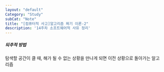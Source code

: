 ```yaml
---
layout: "default"
Category: "Study"
subCat: "Note"
title: "[컴퓨터적 사고]알고리즘 짜기 이론-2"
description: '14주차 소프트웨어적 사유 정리'
---
```


##### 되추적 방법

탐색할 공간이 클 때, 해가 될 수 없는 상황을 만나게 되면 이전 상황으로 돌아가는 알고리즘
